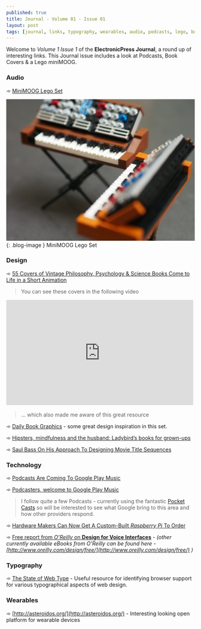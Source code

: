 ```yaml
---
published: true
title: Journal - Volume 01 - Issue 01
layout: post
tags: [journal, links, typography, wearables, audio, podcasts, lego, books]
---
```

Welcome to _Volume 1 Issue 1_ of the **ElectronicPress Journal**, a round up of interesting links. This Journal issue includes a look at Podcasts, Book Covers & a Lego miniMOOG.

### Audio
➾ [MiniMOOG Lego Set](http://createdigitalmusic.com/2015/10/check-out-this-amazing-minimoog-lego-set-and-help-make-it-real/)

![MiniMOOG Lego Set](https://raw.githubusercontent.com/whitingx/whitingx.github.io/master/_posts/images/minimoog-lego.jpg "MiniMOOG Lego Set"){: .blog-image }
<span class="blog-image-caption">MiniMOOG Lego Set</span>

### Design
➾ [55 Covers of Vintage Philosophy, Psychology & Science Books Come to Life in a Short Animation](http://www.openculture.com/2015/10/55-covers-of-vintage-philosophy-psychology-science-books-come-to-life-in-a-short-animation.html)

> You can see these covers in the following video

<iframe src="https://player.vimeo.com/video/141891887?color=ffffff&portrait=0&badge=0" width="500" height="281" frameborder="0" webkitallowfullscreen mozallowfullscreen allowfullscreen></iframe>

> ... which also made me aware of this great resource

➾ [Daily Book Graphics](https://www.flickr.com/photos/23473719@N08/sets/72157614217203215/) - some great design inspiration in this set.

➾ [Hipsters, mindfulness and the husband: Ladybird’s books for grown-ups](http://www.creativereview.co.uk/cr-blog/2015/october/hipsters-mindfulness-and-the-husband-ladybirds-books-for-grown-ups/)

➾ [Saul Bass On His Approach To Designing Movie Title Sequences](https://medium.com/art-science/saul-bass-on-his-approach-to-designing-movie-title-sequences-47fd537c457b)

### Technology
➾ [Podcasts Are Coming To Google Play Music](http://www.androidpolice.com/2015/10/27/podcasts-are-coming-to-google-play-music-soon-podcasters-can-start-uploading-now/)

➾ [Podcasters, welcome to Google Play Music](http://officialandroid.blogspot.co.uk/2015/10/podcasters-welcome-to-google-play-music.html)

> I follow quite a few Podcasts - currently using the fantastic [Pocket Casts](http://www.shiftyjelly.com/pocketcasts) so will be interested to see what Google bring to this area and how other providers respond.

➾ [Hardware Makers Can Now Get A Custom-Built _Raspberry Pi_ To Order](http://readwrite.com/2015/10/27/custom-built-raspberry-pi)

➾ [Free report from _O’Reilly_ on **Design for Voice Interfaces**](http://www.oreilly.com/design/free/design-for-voice-interfaces.csp) - *(other currently available eBooks from _O'Reilly_ can be found here - [http://www.oreilly.com/design/free/](http://www.oreilly.com/design/free/) )*

### Typography
➾ [The State of Web Type](http://stateofwebtype.com/) - Useful resource for identifying browser support for various typographical aspects of web design.

### Wearables
➾ [http://asteroidos.org/](http://asteroidos.org/) - Interesting looking open platform for wearable devices